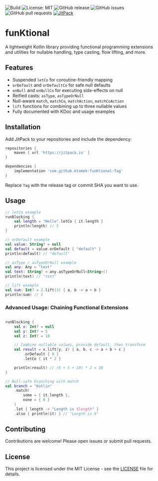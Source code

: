 ![Build](https://github.com/ktomek/funKtional/actions/workflows/ci.yml/badge.svg)
![License: MIT](https://img.shields.io/badge/License-MIT-yellow.svg)
![GitHub release](https://img.shields.io/github/v/release/ktomek/funKtional)
![GitHub issues](https://img.shields.io/github/issues/ktomek/funKtional)
![GitHub pull requests](https://img.shields.io/github/issues-pr/ktomek/funKtional)
[![JitPack](https://jitpack.io/v/ktomek/funKtional.svg)](https://jitpack.io/#ktomek/funKtional)

# funKtional

A lightweight Kotlin library providing functional programming extensions and utilities for nullable handling, type casting, flow lifting, and more.

## Features

- Suspended `letCo` for coroutine-friendly mapping
- `orDefault` and `orDefaultCo` for safe null defaults
- `onNull` and `onNullCo` for executing side-effects on null
- Reified casts: `asType`, `asTypeOrNull`
- Null-aware `match`, `matchCo`, `matchAction`, `matchCoAction`
- `lift` functions for combining up to three nullable values
- Fully documented with KDoc and usage examples

## Installation

Add JitPack to your repositories and include the dependency:

```groovy
repositories {
    maven { url 'https://jitpack.io' }
}

dependencies {
    implementation 'com.github.ktomek:funKtional:Tag'
}
```

Replace `Tag` with the release tag or commit SHA you want to use.

## Usage

```kotlin
// letCo example
runBlocking {
    val length = "Hello".letCo { it.length }
    println(length) // 5
}

// orDefault example
val value: String? = null
val default = value.orDefault { "default" }
println(default) // "default"

// asType / asTypeOrNull example
val any: Any = "text"
val text: String? = any.asTypeOrNull<String>()
println(text) // "text"

// lift example
val sum: Int? = 2.lift(3) { a, b -> a + b }
println(sum) // 5
```

### Advanced Usage: Chaining Functional Extensions

```kotlin

runBlocking {
    val x: Int? = null
    val y: Int? = 5
    val z: Int? = 10

    // Combine nullable values, provide default, then transform
    val result = x.lift(y, z) { a, b, c -> a + b + c }
        .orDefault { 0 }
        .letCo { it * 2 }

    println(result) // (0 + 5 + 10) * 2 = 30
}

// Null-safe branching with match
val branch = "Kotlin"
    .match(
        some = { it.length },
        none = { 0 }
    )
    .let { length -> "Length is $length" }
    .also { println(it) } // "Length is 6"
```

## Contributing

Contributions are welcome! Please open issues or submit pull requests.

## License

This project is licensed under the MIT License - see the [LICENSE](LICENSE) file for details.
